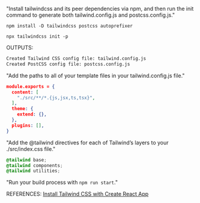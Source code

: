 

"Install tailwindcss and its peer dependencies via npm, and then run the init command to generate both tailwind.config.js and postcss.config.js."


`npm install -D tailwindcss postcss autoprefixer`

`npx tailwindcss init -p`
<!--truncate-->

OUTPUTS:
```Bash
Created Tailwind CSS config file: tailwind.config.js
Created PostCSS config file: postcss.config.js
```

"Add the paths to all of your template files in your tailwind.config.js file."

```JSON
module.exports = {
  content: [
    "./src/**/*.{js,jsx,ts,tsx}",
  ],
  theme: {
    extend: {},
  },
  plugins: [],
}
```

"Add the @tailwind directives for each of Tailwind’s layers to your ./src/index.css file."

```CSS
@tailwind base;
@tailwind components;
@tailwind utilities;
```

"Run your build process with `npm run start`."








REFERENCES:
[Install Tailwind CSS with Create React App](https://tailwindcss.com/docs/guides/create-react-app)